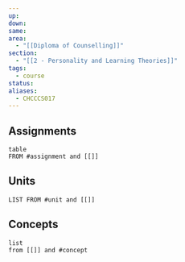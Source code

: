 ```yaml
---
up: 
down: 
same: 
area:
  - "[[Diploma of Counselling]]"
section:
  - "[[2 - Personality and Learning Theories]]"
tags:
  - course
status: 
aliases:
  - CHCCCS017
---
```

## Assignments
```dataview
table
FROM #assignment and [[]]
```
## Units
```dataview
LIST FROM #unit and [[]]
```

## Concepts 
```dataview
list 
from [[]] and #concept 
```